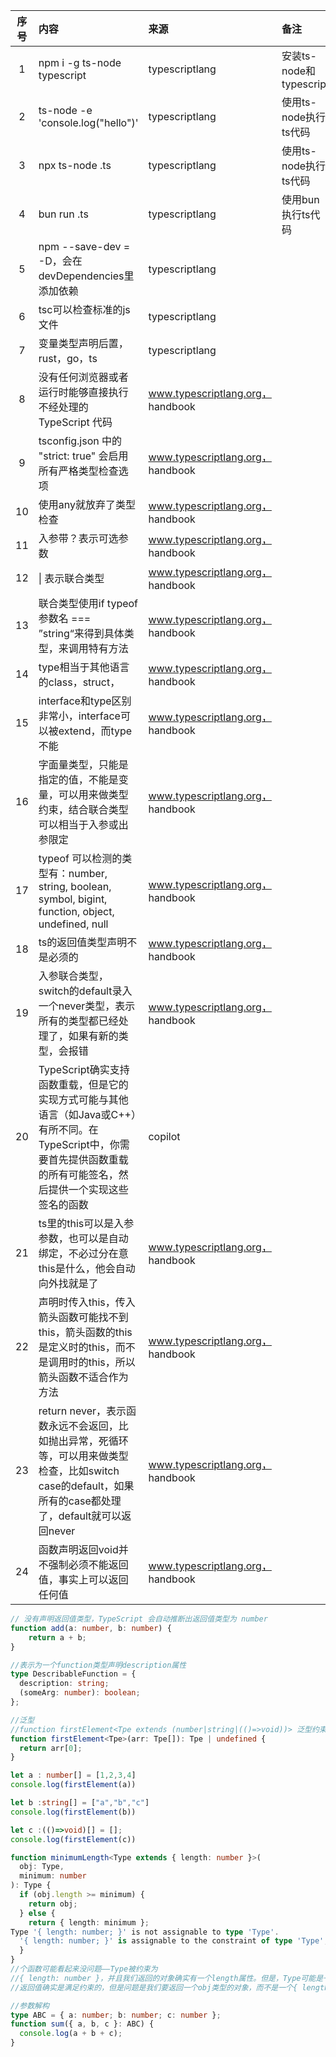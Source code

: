 | 序号 | 内容                                                                                                  | 来源                               | 备注                   | 类型  |
|:--:|:----------------------------------------------------------------------------------------------------|:---------------------------------|:---------------------|:----|
| 1  | npm i -g ts-node typescript                                                                         | typescriptlang                   | 安装ts-node和typescript | tip |
| 2  | ts-node -e 'console.log("hello")'                                                                   | typescriptlang                   | 使用ts-node执行ts代码      | tip |
| 3  | npx ts-node <file>.ts                                                                               | typescriptlang                   | 使用ts-node执行ts代码      | tip |
| 4  | bun run <file>.ts                                                                                   | typescriptlang                   | 使用bun执行ts代码          | tip |
| 5  | npm --save-dev = -D，会在devDependencies里添加依赖                                                          | typescriptlang                   |                      | tip |
| 6  | tsc可以检查标准的js文件                                                                                      | typescriptlang                   |                      | tip |
| 7  | 变量类型声明后置，rust，go，ts                                                                                 | typescriptlang                   |                      | tip | 
| 8  | 没有任何浏览器或者运行时能够直接执行不经处理的 TypeScript 代码                                                               | www.typescriptlang.org， handbook |                      | tip |
| 9  | tsconfig.json 中的 "strict: true" 会启用所有严格类型检查选项                                                       | www.typescriptlang.org， handbook |                      | tip |
| 10 | 使用any就放弃了类型检查                                                                                       | www.typescriptlang.org， handbook |                      | tip |
| 11 | 入参带？表示可选参数                                                                                          | www.typescriptlang.org， handbook |                      | tip |
| 12 | \| 表示联合类型                                                                                           | www.typescriptlang.org， handbook |                      | tip |
| 13 | 联合类型使用if typeof 参数名 === ”string“来得到具体类型，来调用特有方法                                                     | www.typescriptlang.org， handbook |                      | tip |
| 14 | type相当于其他语言的class，struct，                                                                           | www.typescriptlang.org， handbook |                      | tip |
| 15 | interface和type区别非常小，interface可以被extend，而type不能                                                      | www.typescriptlang.org， handbook |                      | tip |
| 16 | 字面量类型，只能是指定的值，不能是变量，可以用来做类型约束，结合联合类型可以相当于入参或出参限定                                                    | www.typescriptlang.org， handbook |                      | tip |
| 17 | typeof 可以检测的类型有：number, string, boolean, symbol, bigint, function, object, undefined, null          | www.typescriptlang.org， handbook |                      | tip |
| 18 | ts的返回值类型声明不是必须的                                                                                     | www.typescriptlang.org， handbook |                      | tip |
| 19 | 入参联合类型，switch的default录入一个never类型，表示所有的类型都已经处理了，如果有新的类型，会报错                                          | www.typescriptlang.org， handbook |                      | tip |
| 20 | TypeScript确实支持函数重载，但是它的实现方式可能与其他语言（如Java或C++）有所不同。在TypeScript中，你需要首先提供函数重载的所有可能签名，然后提供一个实现这些签名的函数   | copilot                          |                      | tip |
| 21 | ts里的this可以是入参参数，也可以是自动绑定，不必过分在意this是什么，他会自动向外找就是了                                                   | www.typescriptlang.org， handbook |                      | tip |
| 22 | 声明时传入this，传入箭头函数可能找不到this，箭头函数的this是定义时的this，而不是调用时的this，所以箭头函数不适合作为方法                              | www.typescriptlang.org， handbook |                      | tip |
| 23 | return never，表示函数永远不会返回，比如抛出异常，死循环等，可以用来做类型检查，比如switch case的default，如果所有的case都处理了，default就可以返回never | www.typescriptlang.org， handbook |                      | tip |
| 24 | 函数声明返回void并不强制必须不能返回值，事实上可以返回任何值                                                                    | www.typescriptlang.org， handbook |                      | tip |

```typescript
// 没有声明返回值类型，TypeScript 会自动推断出返回值类型为 number
function add(a: number, b: number) {
    return a + b;
}
```

```typescript
//表示为一个function类型声明description属性
type DescribableFunction = {
  description: string;
  (someArg: number): boolean;
};
```


```typescript
//泛型
//function firstElement<Tpe extends (number|string|(()=>void))> 泛型约束
function firstElement<Tpe>(arr: Tpe[]): Tpe | undefined {
  return arr[0];
}

let a : number[] = [1,2,3,4]
console.log(firstElement(a))

let b :string[] = ["a","b","c"]
console.log(firstElement(b))

let c :(()=>void)[] = [];
console.log(firstElement(c))
```

```typescript
function minimumLength<Type extends { length: number }>(
  obj: Type,
  minimum: number
): Type {
  if (obj.length >= minimum) {
    return obj;
  } else {
    return { length: minimum };
Type '{ length: number; }' is not assignable to type 'Type'.
  '{ length: number; }' is assignable to the constraint of type 'Type', but 'Type' could be instantiated with a different subtype of constraint '{ length: number; }'.
  }
}
//个函数可能看起来没问题——Type被约束为
//{ length: number }，并且我们返回的对象确实有一个length属性。但是，Type可能是一个更具体的类型，它可能有其他属性。因此，我们不能保证返回的对象是Type的一个实例。
//返回值确实是满足约束的，但是问题是我们要返回一个obj类型的对象，而不是一个{ length: number }类型的对象。

```

```typescript
//参数解构
type ABC = { a: number; b: number; c: number };
function sum({ a, b, c }: ABC) {
  console.log(a + b + c);
}

```
